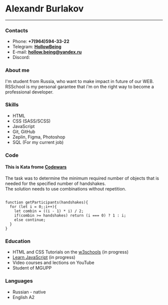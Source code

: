 # Alexandr Burlakov  

----------  

### Contacts  

* Phone: **+7(964)594-33-22**  
* Telegram: **[HollowBeing](https://t.me/HollowBeing)**  
* E-mail: **hollow.being@yandex.ru**  
* Discord: 

### About me



I'm student from Russia, who want to make impact in future of our WEB.
RSSchool is my personal garantee that i'm on the right way to become a professional developer.

### Skills  

* HTML  
* CSS (SASS/SCSS)  
* JavaScript   
* Git, GitHub  
* Zeplin, Figma, Photoshop  
* SQL (For my current job)  

### Code  

#### **This is Kata frome [Codewars](https://www.codewars.com)**  
The task was to determine the minimum required number of objects that is needed for the specified number of handshakes.  
The solution needs to use combinations without repetition. 

```  

function getParticipants(handshakes){
  for (let i = 0;;i++){
    let combin = ((i - 1) * i) / 2;
    if(combin >= handshakes) return (i === 0) ? 1 : i;
    else continue;
  }
}

```  

### Education

* HTML and CSS Tutorials on the [w3schools](https://www.w3schools.com/) (in progress)  
* [Learn JavaScript](https://learn.javascript.ru/) (in progress)  
* Video courses and lections on YouTube  
* Student of MGUPP  

### Languages

* Russian - native
* English A2
